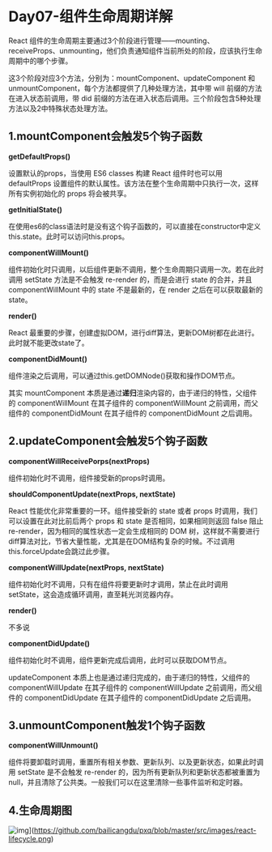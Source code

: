 # Day07-组件生命周期详解

React 组件的生命周期主要通过3个阶段进行管理——mounting、receiveProps、unmounting，他们负责通知组件当前所处的阶段，应该执行生命周期中的哪个步骤。

这3个阶段对应3个方法，分别为：mountComponent、updateComponent 和 unmountComponent，每个方法都提供了几种处理方法，其中带 will 前缀的方法在进入状态前调用，带 did 前缀的方法在进入状态后调用。三个阶段包含5种处理方法以及2中特殊状态处理方法。

##  1.mountComponent会触发5个钩子函数

**getDefaultProps()**

设置默认的props，当使用 ES6 classes 构建 React 组件时也可以用 defaultProps 设置组件的默认属性。该方法在整个生命周期中只执行一次，这样所有实例初始化的 props 将会被共享。

**getInitialState()**

在使用es6的class语法时是没有这个钩子函数的，可以直接在constructor中定义this.state。此时可以访问this.props。

**componentWillMount()**

组件初始化时只调用，以后组件更新不调用，整个生命周期只调用一次。若在此时调用 setState 方法是不会触发 re-render 的，而是会进行 state 的合并，并且 componentWillMount 中的 state 不是最新的，在 render 之后在可以获取最新的 state。

**render()**

React 最重要的步骤，创建虚拟DOM，进行diff算法，更新DOM树都在此进行。此时就不能更改state了。

**componentDidMount()**

组件渲染之后调用，可以通过this.getDOMNode()获取和操作DOM节点。

其实 mountComponent 本质是通过**递归**渲染内容的，由于递归的特性，父组件的 componentWillMount 在其子组件的 componentWillMount 之前调用，而父组件的 componentDidMount 在其子组件的 componentDidMount 之后调用。

## 2.updateComponent会触发5个钩子函数

**componentWillReceivePorps(nextProps)**

组件初始化时不调用，组件接受新的props时调用。

**shouldComponentUpdate(nextProps, nextState)**

React 性能优化非常重要的一环。组件接受新的 state 或者 props 时调用，我们可以设置在此对比前后两个 props 和 state 是否相同，如果相同则返回 false 阻止 re-render，因为相同的属性状态一定会生成相同的 DOM 树，这样就不需要进行diff算法对比，节省大量性能，尤其是在DOM结构复杂的时候。不过调用this.forceUpdate会跳过此步骤。

**componentWillUpdate(nextProps, nextState)**

组件初始化时不调用，只有在组件将要更新时才调用，禁止在此时调用 setState，这会造成循环调用，直至耗光浏览器内存。

**render()**

不多说

**componentDidUpdate()**

组件初始化时不调用，组件更新完成后调用，此时可以获取DOM节点。

updateComponent 本质上也是通过递归完成的，由于递归的特性，父组件的 componentWillUpdate 在其子组件的 componentWillUpdate 之前调用，而父组件的 componentDidUpdate 在其子组件的 componentDidUpdate 之后调用。

## 3.unmountComponent触发1个钩子函数

**componentWillUnmount()**

组件将要卸载时调用，重置所有相关参数、更新队列、以及更新状态，如果此时调用 setState 是不会触发 re-render 的，因为所有更新队列和更新状态都被重置为 null，并且清除了公共类。一般我们可以在这里清除一些事件监听和定时器。

## 4.生命周期图



![img](https://github.com/bailicangdu/pxq/raw/master/src/images/react-lifecycle.png)](https://github.com/bailicangdu/pxq/blob/master/src/images/react-lifecycle.png)